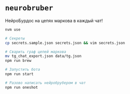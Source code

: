 # `neurobruber`

НейроБурдос на цепях маркова в каждый чат!

```sh
nvm use

# Секреты
cp secrets.sample.json secrets.json && vim secrets.json

# Сварить граф цепей маркова
mv tg_chat_export.json data/tg.json
npm run brew

# Запустить бота
npm run start

# Разово написать нейробрубером в чат
npm run oneshot
```